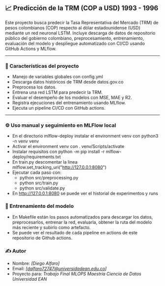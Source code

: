 ## 📈 Predicción de la TRM (COP a USD) 1993 - 1996

Este proyecto busca predecir la Tasa Representativa del Mercado (TRM) de pesos colombianos (COP) respecto al dólar estadounidense (USD) mediante un red neuronal LSTM. Incluye descarga de datos de repositorio público del gobierno colombiano, preprocesamiento, entrenamiento, evaluación del modelo y despliegue automatizado con CI/CD usando GitHub Actions y MLflow.

---

### 🧠 Características del proyecto

* Manejo de variables globales con config.yml
* Descarga datos históricos de TRM desde datos.gov.co
* Preprocesa los datos.
* Entrena una red LSTM para predecir la TRM.
* Evaluar el desempeño de los modelos con MSE, MAE y R2.
* Registra ejecuciones del entrenamiento usando MLflow.
* Ejecuta un pipeline CI/CD con GitHub actions.

---

### ⚙️ Uso manual y seguimiento en MLFlow local

* En el directorio mlflow-deploy instalar el environment venv con python3 -n venv venv
* Activar el environment venv con . venv/Scripts/activate
* Instalar requisitos con python -m pip install -r mlflow-deploy/requirements.txt
* En train.py descomentar la linea mlflow.set_tracking_uri("http://127.0.0.1:8080")
* Ejecutar cada paso con:
    - python src/preprocessing.py
    - python src/train.py
    - python src/validate.py
* En http://127.0.0.1:8080 se puede ver el historial de experimentos y runs


### 🚀 Entrenamiento del modelo
* En Makefile están los pasos automatizados para descargar los datos, preprocesarlos, entrenar la red, evaluarla, obtener la ruta del modelo más reciente y subirlo como artefacto.
* Se puede ver el resultado de cada pipeline en actions de este repositorio de Github actions. 

### ✍️ Autor

* Nombre: *\[Diego Alfaro]*
* Email: *[dalfaro72747@universidadean.edu.co]*
* Proyecto para: *Trabajo Final MLOPS Maestría Ciencia de Datos Universidad EAN*